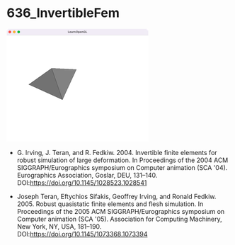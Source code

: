 # 636_InvertibleFem
![](thumbnail.png)



- G. Irving, J. Teran, and R. Fedkiw. 2004. Invertible finite elements for robust simulation of large deformation. In Proceedings of the 2004 ACM SIGGRAPH/Eurographics symposium on Computer animation (SCA '04). Eurographics Association, Goslar, DEU, 131–140. DOI:https://doi.org/10.1145/1028523.1028541

- Joseph Teran, Eftychios Sifakis, Geoffrey Irving, and Ronald Fedkiw. 2005. Robust quasistatic finite elements and flesh simulation. In Proceedings of the 2005 ACM SIGGRAPH/Eurographics symposium on Computer animation (SCA '05). Association for Computing Machinery, New York, NY, USA, 181–190. DOI:https://doi.org/10.1145/1073368.1073394
